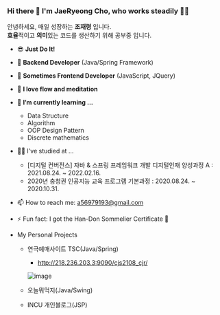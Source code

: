 ### Hi there 👋 I'm JaeRyeong Cho, who works steadily 👩‍💻
안녕하세요, 매일 성장하는 **조재령** 입니다.  
**효율**적이고 **의미**있는 코드를 생산하기 위해 공부중 입니다.  

- 😎 **Just Do It!**
- 💾 **Backend Developer** (Java/Spring Framework)
- 🤣 **Sometimes Frontend Developer** (JavaScript, JQuery)
- 🧘 **I love flow and meditation**
- 🌱 **I’m currently learning ...**
  - Data Structure
  - Algorithm
  - OOP Design Pattern
  - Discrete mathematics
- 👩‍🎓 I've studied at ...
  - [디지털 컨버전스] 자바 & 스프링 프레임워크 개발 디지털인재 양성과정 A : 2021.08.24. ~ 2022.02.16.
  - 2020년 충청권 인공지능 교육 프로그램 기본과정 : 2020.08.24. ~ 2020.10.31.
  
- 📫 How to reach me: a56979193@gmail.com
- ⚡ Fun fact: I got the Han-Don Sommelier Certificate 🐷
<!--
- 🔭 I’m currently working on ...

- 👯 I’m looking to collaborate on ...
- 🤔 I’m looking for help with ...
- 💬 Ask me about ...
- 😄 Pronouns: ...
-->
- My Personal Projects
  - 연극예매사이트 TSC(Java/Spring)
     - http://218.236.203.3:9090/cjs2108_cjr/  

     ![image](https://user-images.githubusercontent.com/70932745/153357540-a934bb3d-58a8-4913-af8c-688f55aab7b5.png)

  - 오늘뭐먹지(Java/Swing)
  - INCU 개인블로그(JSP)


